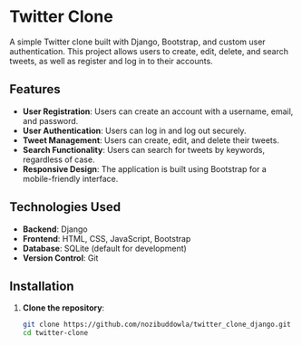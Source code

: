 # Twitter Clone

A simple Twitter clone built with Django, Bootstrap, and custom user authentication. This project allows users to create, edit, delete, and search tweets, as well as register and log in to their accounts.

## Features

- **User  Registration**: Users can create an account with a username, email, and password.
- **User  Authentication**: Users can log in and log out securely.
- **Tweet Management**: Users can create, edit, and delete their tweets.
- **Search Functionality**: Users can search for tweets by keywords, regardless of case.
- **Responsive Design**: The application is built using Bootstrap for a mobile-friendly interface.

## Technologies Used

- **Backend**: Django
- **Frontend**: HTML, CSS, JavaScript, Bootstrap
- **Database**: SQLite (default for development)
- **Version Control**: Git

## Installation

1. **Clone the repository**:
   ```bash
   git clone https://github.com/nozibuddowla/twitter_clone_django.git
   cd twitter-clone
